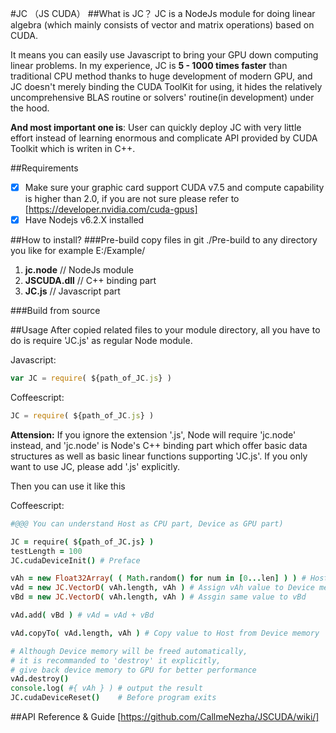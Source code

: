 #JC （JS CUDA）
##What is JC？
JC is a NodeJs module for doing linear algebra (which mainly consists of vector and matrix operations) based on CUDA.

It means you can easily use Javascript to bring your GPU down computing linear problems. In my experience, JC is **5 - 1000 times faster** than traditional CPU method thanks to huge development of modern GPU, and JC doesn't merely binding the CUDA ToolKit for using, it hides the relatively uncomprehensive BLAS routine or solvers' routine(in development) under the hood.

**And most important one is**: User can quickly deploy JC with very little effort instead of learning enormous and complicate API provided by CUDA Toolkit which is writen in C++.

##Requirements
- [x] Make sure your graphic card support CUDA v7.5 and compute capability is higher than 2.0, if you are not sure please refer to [https://developer.nvidia.com/cuda-gpus]
- [x] Have Nodejs v6.2.X installed

##How to install?
###Pre-build
copy files in git ./Pre-build to any directory you like for example E:/Example/
 1. **jc.node**  // NodeJs module
 2. **JSCUDA.dll** // C++ binding part
 3. **JC.js** // Javascript part

###Build from source

##Usage
After copied related files to your module directory, all you have to do is require 'JC.js' as regular Node module.

Javascript:
```javascript
var JC = require( ${path_of_JC.js} )
```
Coffeescript:
```javascript
JC = require( ${path_of_JC.js} )
```
**Attension:** If you ignore the extension '.js', Node will require 'jc.node' instead, and 'jc.node' is Node's C++ binding part which offer basic data structures as well as basic linear functions supporting 'JC.js'. If you only want to use JC, please add '.js' explicitly.

Then you can use it like this

Coffeescript:
```coffeescript
#@@@ You can understand Host as CPU part, Device as GPU part)

JC = require( ${path_of_JC.js} )
testLength = 100
JC.cudaDeviceInit() # Preface

vAh = new Float32Array( ( Math.random() for num in [0...len] ) ) # Host memory
vAd = new JC.VectorD( vAh.length, vAh ) # Assign vAh value to Device memory
vBd = new JC.VectorD( vAh.length, vAh ) # Assgin same value to vBd

vAd.add( vBd ) # vAd = vAd + vBd

vAd.copyTo( vAd.length, vAh ) # Copy value to Host from Device memory

# Although Device memory will be freed automatically,
# it is recommanded to 'destroy' it explicitly,
# give back device memory to GPU for better performance
vAd.destroy()
console.log( #{ vAh } ) # output the result
JC.cudaDeviceReset()    # Before program exits

```

##API Reference & Guide
[https://github.com/CallmeNezha/JSCUDA/wiki/]
